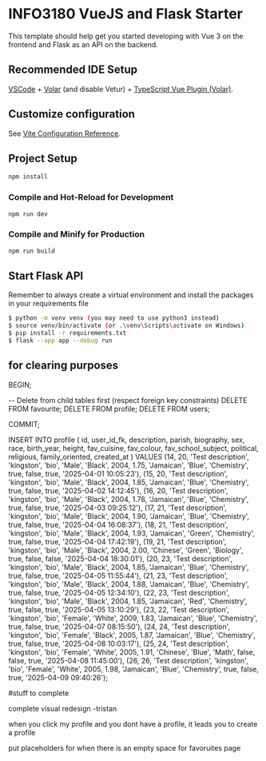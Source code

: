 # INFO3180 VueJS and Flask Starter

This template should help get you started developing with Vue 3 on the frontend and Flask as an API on the backend.

## Recommended IDE Setup

[VSCode](https://code.visualstudio.com/) + [Volar](https://marketplace.visualstudio.com/items?itemName=johnsoncodehk.volar) (and disable Vetur) + [TypeScript Vue Plugin (Volar)](https://marketplace.visualstudio.com/items?itemName=johnsoncodehk.vscode-typescript-vue-plugin).

## Customize configuration

See [Vite Configuration Reference](https://vitejs.dev/config/).

## Project Setup

```sh
npm install
```

### Compile and Hot-Reload for Development

```sh
npm run dev
```

### Compile and Minify for Production

```sh
npm run build
```

## Start Flask API

Remember to always create a virtual environment and install the packages in your requirements file

```bash
$ python -m venv venv (you may need to use python3 instead)
$ source venv/bin/activate (or .\venv\Scripts\activate on Windows)
$ pip install -r requirements.txt
$ flask --app app --debug run
```

## for clearing purposes

BEGIN;

-- Delete from child tables first (respect foreign key constraints)
DELETE FROM favourite;
DELETE FROM profile;
DELETE FROM users;

COMMIT;


INSERT INTO profile (
    id, user_id_fk, description, parish, biography, sex, race, birth_year, height,
    fav_cuisine, fav_colour, fav_school_subject, political, religious, family_oriented, created_at
) VALUES
(14, 20, 'Test description', 'kingston', 'bio', 'Male', 'Black', 2004, 1.75, 'Jamaican', 'Blue', 'Chemistry', true, false, true, '2025-04-01 10:05:23'),
(15, 20, 'Test description', 'kingston', 'bio', 'Male', 'Black', 2004, 1.85, 'Jamaican', 'Blue', 'Chemistry', true, false, true, '2025-04-02 14:12:45'),
(16, 20, 'Test description', 'kingston', 'bio', 'Male', 'Black', 2004, 1.78, 'Jamaican', 'Blue', 'Chemistry', true, false, true, '2025-04-03 09:25:12'),
(17, 21, 'Test description', 'kingston', 'bio', 'Male', 'Black', 2004, 1.90, 'Jamaican', 'Blue', 'Chemistry', true, false, true, '2025-04-04 16:08:37'),
(18, 21, 'Test description', 'kingston', 'bio', 'Male', 'Black', 2004, 1.93, 'Jamaican', 'Green', 'Chemistry', true, false, true, '2025-04-04 17:42:19'),
(19, 21, 'Test description', 'kingston', 'bio', 'Male', 'Black', 2004, 2.00, 'Chinese', 'Green', 'Biology', true, false, false, '2025-04-04 18:30:01'),
(20, 23, 'Test description', 'kingston', 'bio', 'Male', 'Black', 2004, 1.85, 'Jamaican', 'Blue', 'Chemistry', true, false, true, '2025-04-05 11:55:44'),
(21, 23, 'Test description', 'kingston', 'bio', 'Male', 'Black', 2004, 1.88, 'Jamaican', 'Blue', 'Chemistry', true, false, true, '2025-04-05 12:34:10'),
(22, 23, 'Test description', 'kingston', 'bio', 'Male', 'Black', 2004, 1.85, 'Jamaican', 'Red', 'Chemistry', true, false, true, '2025-04-05 13:10:29'),
(23, 22, 'Test description', 'kingston', 'bio', 'Female', 'White', 2009, 1.83, 'Jamaican', 'Blue', 'Chemistry', true, false, true, '2025-04-07 08:15:50'),
(24, 24, 'Test description', 'kingston', 'bio', 'Female', 'Black', 2005, 1.87, 'Jamaican', 'Blue', 'Chemistry', true, false, true, '2025-04-08 10:03:17'),
(25, 24, 'Test description', 'kingston', 'bio', 'Female', 'White', 2005, 1.91, 'Chinese', 'Blue', 'Math', false, false, true, '2025-04-08 11:45:00'),
(26, 26, 'Test description', 'kingston', 'bio', 'Female', 'White', 2005, 1.98, 'Jamaican', 'Blue', 'Chemistry', true, false, true, '2025-04-09 09:40:26');


#stuff to complete


complete visual redesign -tristan

when you click my profile and you dont have a profile, it leads you to create a profile

put placeholders for when there is an empty space for favoruites page